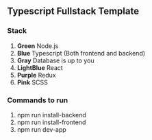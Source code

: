 ## Typescript Fullstack Template

### Stack

1. **Green** Node.js
2. **Blue** Typescript (Both frontend and backend)
3. **Gray** Database is up to you
4. **LightBlue** React
5. **Purple** Redux
6. **Pink** SCSS

### Commands to run

1. npm run install-backend
2. npm run install-frontend
3. npm run dev-app

